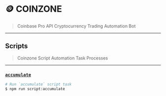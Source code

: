 # 🪙 COINZONE

> Coinbase Pro API Cryptocurrency Trading Automation Bot

---

## Scripts

> Coinzone Script Automation Task Processes

---

### [`accumulate`](./accumulate.js) 

```bash
# Run `accumulate` script task
$ npm run script:accumulate
```